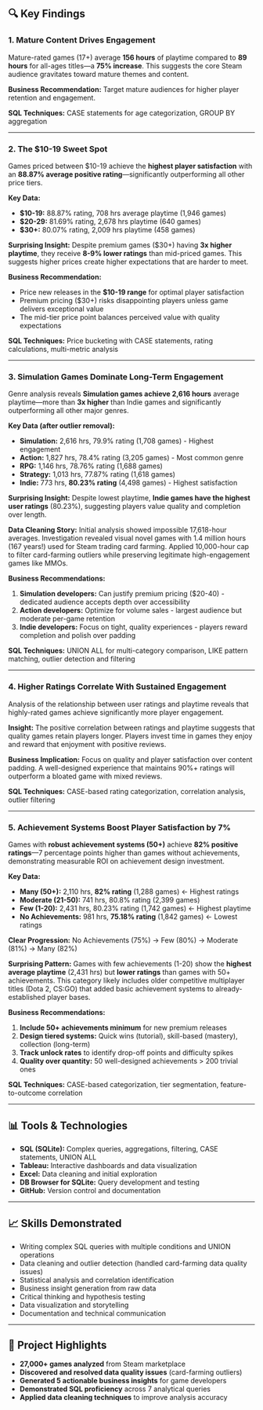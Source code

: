 ## 🔍 Key Findings

### 1. Mature Content Drives Engagement
Mature-rated games (17+) average **156 hours** of playtime compared to **89 hours** for all-ages titles—a **75% increase**. This suggests the core Steam audience gravitates toward mature themes and content.

**Business Recommendation:** Target mature audiences for higher player retention and engagement.

**SQL Techniques:** CASE statements for age categorization, GROUP BY aggregation

---

### 2. The $10-19 Sweet Spot
Games priced between $10-19 achieve the **highest player satisfaction** with an **88.87% average positive rating**—significantly outperforming all other price tiers.

**Key Data:**
- **$10-19:** 88.87% rating, 708 hrs average playtime (1,946 games)
- **$20-29:** 81.69% rating, 2,678 hrs playtime (640 games) 
- **$30+:** 80.07% rating, 2,009 hrs playtime (458 games)

**Surprising Insight:** Despite premium games ($30+) having **3x higher playtime**, they receive **8-9% lower ratings** than mid-priced games. This suggests higher prices create higher expectations that are harder to meet.

**Business Recommendation:** 
- Price new releases in the **$10-19 range** for optimal player satisfaction
- Premium pricing ($30+) risks disappointing players unless game delivers exceptional value
- The mid-tier price point balances perceived value with quality expectations

**SQL Techniques:** Price bucketing with CASE statements, rating calculations, multi-metric analysis

---

### 3. Simulation Games Dominate Long-Term Engagement
Genre analysis reveals **Simulation games achieve 2,616 hours** average playtime—more than **3x higher** than Indie games and significantly outperforming all other major genres.

**Key Data (after outlier removal):**
- **Simulation:** 2,616 hrs, 79.9% rating (1,708 games) - Highest engagement
- **Action:** 1,827 hrs, 78.4% rating (3,205 games) - Most common genre
- **RPG:** 1,146 hrs, 78.76% rating (1,688 games)
- **Strategy:** 1,013 hrs, 77.87% rating (1,618 games)
- **Indie:** 773 hrs, **80.23% rating** (4,498 games) - Highest satisfaction

**Surprising Insight:** Despite lowest playtime, **Indie games have the highest user ratings** (80.23%), suggesting players value quality and completion over length.

**Data Cleaning Story:**
Initial analysis showed impossible 17,618-hour averages. Investigation revealed visual novel games with 1.4 million hours (167 years!) used for Steam trading card farming. Applied 10,000-hour cap to filter card-farming outliers while preserving legitimate high-engagement games like MMOs.

**Business Recommendations:**
1. **Simulation developers:** Can justify premium pricing ($20-40) - dedicated audience accepts depth over accessibility
2. **Action developers:** Optimize for volume sales - largest audience but moderate per-game retention
3. **Indie developers:** Focus on tight, quality experiences - players reward completion and polish over padding

**SQL Techniques:** UNION ALL for multi-category comparison, LIKE pattern matching, outlier detection and filtering

---

### 4. Higher Ratings Correlate With Sustained Engagement
Analysis of the relationship between user ratings and playtime reveals that highly-rated games achieve significantly more player engagement.

**Insight:** The positive correlation between ratings and playtime suggests that quality games retain players longer. Players invest time in games they enjoy and reward that enjoyment with positive reviews.

**Business Implication:** Focus on quality and player satisfaction over content padding. A well-designed experience that maintains 90%+ ratings will outperform a bloated game with mixed reviews.

**SQL Techniques:** CASE-based rating categorization, correlation analysis, outlier filtering

---

### 5. Achievement Systems Boost Player Satisfaction by 7%
Games with **robust achievement systems (50+)** achieve **82% positive ratings**—7 percentage points higher than games without achievements, demonstrating measurable ROI on achievement design investment.

**Key Data:**
- **Many (50+):** 2,110 hrs, **82% rating** (1,288 games) ← Highest ratings
- **Moderate (21-50):** 741 hrs, 80.8% rating (2,399 games)
- **Few (1-20):** 2,431 hrs, 80.23% rating (1,742 games) ← Highest playtime
- **No Achievements:** 981 hrs, **75.18% rating** (1,842 games) ← Lowest ratings

**Clear Progression:** No Achievements (75%) → Few (80%) → Moderate (81%) → Many (82%)

**Surprising Pattern:** Games with few achievements (1-20) show the **highest average playtime** (2,431 hrs) but **lower ratings** than games with 50+ achievements. This category likely includes older competitive multiplayer titles (Dota 2, CS:GO) that added basic achievement systems to already-established player bases.

**Business Recommendations:**
1. **Include 50+ achievements minimum** for new premium releases
2. **Design tiered systems:** Quick wins (tutorial), skill-based (mastery), collection (long-term)
3. **Track unlock rates** to identify drop-off points and difficulty spikes
4. **Quality over quantity:** 50 well-designed achievements > 200 trivial ones

**SQL Techniques:** CASE-based categorization, tier segmentation, feature-to-outcome correlation

---

## 📊 Tools & Technologies
- **SQL (SQLite):** Complex queries, aggregations, filtering, CASE statements, UNION ALL
- **Tableau:** Interactive dashboards and data visualization
- **Excel:** Data cleaning and initial exploration
- **DB Browser for SQLite:** Query development and testing
- **GitHub:** Version control and documentation

---

## 📈 Skills Demonstrated
- Writing complex SQL queries with multiple conditions and UNION operations
- Data cleaning and outlier detection (handled card-farming data quality issues)
- Statistical analysis and correlation identification
- Business insight generation from raw data
- Critical thinking and hypothesis testing
- Data visualization and storytelling
- Documentation and technical communication

---

## 🎯 Project Highlights
- **27,000+ games analyzed** from Steam marketplace
- **Discovered and resolved data quality issues** (card-farming outliers)
- **Generated 5 actionable business insights** for game developers
- **Demonstrated SQL proficiency** across 7 analytical queries
- **Applied data cleaning techniques** to improve analysis accuracy
